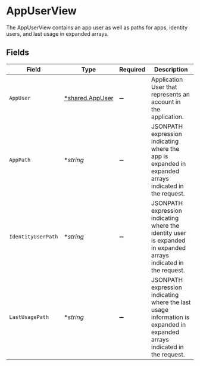 # AppUserView

The AppUserView contains an app user as well as paths for apps, identity users, and last usage in expanded arrays.


## Fields

| Field                                                                                                                    | Type                                                                                                                     | Required                                                                                                                 | Description                                                                                                              |
| ------------------------------------------------------------------------------------------------------------------------ | ------------------------------------------------------------------------------------------------------------------------ | ------------------------------------------------------------------------------------------------------------------------ | ------------------------------------------------------------------------------------------------------------------------ |
| `AppUser`                                                                                                                | [*shared.AppUser](../../models/shared/appuser.md)                                                                        | :heavy_minus_sign:                                                                                                       | Application User that represents an account in the application.                                                          |
| `AppPath`                                                                                                                | **string*                                                                                                                | :heavy_minus_sign:                                                                                                       | JSONPATH expression indicating where the app is expanded in expanded arrays indicated in the request.                    |
| `IdentityUserPath`                                                                                                       | **string*                                                                                                                | :heavy_minus_sign:                                                                                                       | JSONPATH expression indicating where the identity user is expanded in expanded arrays indicated in the request.          |
| `LastUsagePath`                                                                                                          | **string*                                                                                                                | :heavy_minus_sign:                                                                                                       | JSONPATH expression indicating where the last usage information is expanded in expanded arrays indicated in the request. |